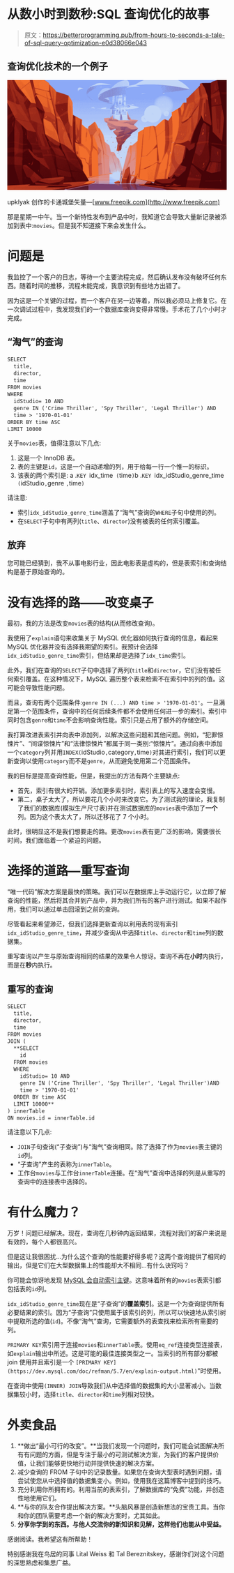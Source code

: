 # 从数小时到数秒:SQL 查询优化的故事

> 原文：<https://betterprogramming.pub/from-hours-to-seconds-a-tale-of-sql-query-optimization-e0d38066e043>

## 查询优化技术的一个例子

![](img/3ea852b2e73171d619775b5a35f9079f.png)

upklyak 创作的卡通城堡矢量—[www.freepik.com](http://www.freepik.com)

那是星期一中午。当一个新特性发布到产品中时，我知道它会导致大量新记录被添加到表中:`movies`。但是我不知道接下来会发生什么。

# 问题是

我监控了一个客户的日志，等待一个主要流程完成，然后确认发布没有破坏任何东西。随着时间的推移，流程未能完成，我意识到有些地方出错了。

因为这是一个关键的过程，而一个客户在另一边等着，所以我必须马上修复它。在一次调试过程中，我发现我们的一个数据库查询变得非常慢。手术花了几个小时才完成。

## “淘气”的查询

```
SELECT   
  title,   
  director,  
  time 
FROM movies 
WHERE  
  idStudio= 10 AND   
  genre IN ('Crime Thriller', 'Spy Thriller', 'Legal Thriller') AND   
  time > '1970-01-01' 
ORDER BY time ASC 
LIMIT 10000
```

关于`movies`表，值得注意以下几点:

1.  这是一个 InnoDB 表。
2.  表的主键是`id`，这是一个自动递增的列，用于给每一行一个惟一的标识。
3.  该表的两个索引是:
    a .`KEY `idx_time` (`time`)`b .`KEY `idx_idStudio_genre_time` (`idStudio`,`genre `,`time`)`

请注意:

*   索引`idx_idStudio_genre_time`涵盖了“淘气”查询的`WHERE`子句中使用的列。
*   在`SELECT`子句中有两列(`title`、`director`)没有被表的任何索引覆盖。

## 放弃

您可能已经猜到，我不从事电影行业，因此电影表是虚构的，但是表索引和查询结构是基于原始查询的。

# 没有选择的路——改变桌子

最初，我的方法是改变`movies`表的结构(从而修改查询)。

我使用了`explain`语句来收集关于 MySQL 优化器如何执行查询的信息，看起来 MySQL 优化器并没有选择我期望的索引。我预计会选择`idx_idStudio_genre_time`索引，但结果却是选择了`idx_time`索引。

此外，我们在查询的`SELECT`子句中选择了两列(`title`和`director`，它们没有被任何索引覆盖。在这种情况下，MySQL 遍历整个表来检索不在索引中的列的值。这可能会导致性能问题。

而且，查询有两个范围条件:`genre IN (...) AND time > '1970-01-01'`。一旦满足第一个范围条件，查询中的任何后续条件都不会使用任何进一步的索引。索引中同时包含`genre`和`time`不会影响查询性能。索引只是占用了额外的存储空间。

我打算改进表索引并向表中添加列，以解决这些问题和其他问题。例如，“犯罪惊悚片”、“间谍惊悚片”和“法律惊悚片”都属于同一类别:“惊悚片”。通过向表中添加一个`category`列并用`INDEX(`idStudio`,`category`,`time`)`对其进行索引，我们可以更新查询以使用`category`而不是`genre`，从而避免使用第二个范围条件。

我的目标是提高查询性能，但是，我提出的方法有两个主要缺点:

*   首先，索引有很大的开销。添加更多索引时，索引表上的写入速度会变慢。
*   第二，桌子太大了，所以要花几个小时来改变它。为了测试我的理论，我复制了我们的数据库(模拟生产尺寸表)并在测试数据库的`movies`表中添加了**一个**列。因为这个表太大了，所以迁移花了 7 个小时。

此时，很明显这不是我们想要走的路。更改`movies`表有更广泛的影响，需要很长时间，我们面临着一个紧迫的问题。

# 选择的道路—重写查询

“唯一代码”解决方案是最快的策略。我们可以在数据库上手动运行它，以立即了解查询的性能，然后将其合并到产品中，并为我们所有的客户进行测试。如果不起作用，我们可以通过单击回滚到之前的查询。

尽管看起来希望渺茫，但我们选择更新查询以利用表的现有索引`idx_idStudio_genre_time`，并减少查询从中选择`title`、`director`和`time`列的数据集。

重写查询以产生与原始查询相同的结果的效果令人惊讶。查询不再在**小时**内执行，而是在**秒**内执行。

## 重写的查询

```
SELECT   
  title,   
  director,  
  time 
FROM movies
JOIN (
  **SELECT   
    id
  FROM movies
  WHERE  
    idStudio= 10 AND   
    genre IN ('Crime Thriller', 'Spy Thriller', 'Legal Thriller')AND 
    time > '1970-01-01' 
  ORDER BY time ASC 
  LIMIT 10000**
) innerTable  
ON movies.id = innerTable.id
```

请注意以下几点:

*   `JOIN`子句查询(“子查询”)与“淘气”查询相同。除了选择了作为`movies`表主键的`id`列。
*   “子查询”产生的表称为`innerTable`。
*   工作台`movies`与工作台`innerTable`连接。在“淘气”查询中选择的列是从重写的查询中的连接表中选择的。

# 有什么魔力？

万岁！问题已经解决。现在，查询在几秒钟内返回结果，流程对我们的客户来说是有效的，每个人都很高兴。

但是这让我很困扰…为什么这个查询的性能要好得多呢？这两个查询提供了相同的输出，但是它们在大型数据集上的性能却大不相同…有什么诀窍吗？

你可能会惊讶地发现 [MySQL 会自动索引主键](https://dev.mysql.com/doc/refman/5.7/en/innodb-index-types.html)。这意味着所有的`movies`表索引都包括表的`id`列。

`idx_idStudio_genre_time`现在是“子查询”的**覆盖索引**。这是一个为查询提供所有必要结果的索引。因为“子查询”只使用属于该索引的列，所以可以快速地从索引树中提取所选的值(`id`)。不像“淘气”查询，它需要额外的表查找来检索所有需要的列。

`PRIMARY KEY`索引用于连接`movies`和`innerTable`表。使用`eq_ref`连接类型连接表，如`explain`输出中所述。这是可能的最佳连接类型之一。当索引的所有部分都被 join 使用并且索引是一个 `[PRIMARY KEY](https://dev.mysql.com/doc/refman/5.7/en/explain-output.html)`"时使用。

在查询中使用`(INNER) JOIN`导致我们从中选择值的数据集的大小显著减小。当数据集较小时，选择`title`、`director`和`time`列相对较快。

# 外卖食品

1.  **做出“最小可行的改变”。**当我们发现一个问题时，我们可能会试图解决所有有问题的方面，但是专注于最小的可测试解决方案，为我们的客户提供价值，让我们能够更快地行动并提供快速的解决方案。
2.  减少查询的 FROM 子句中的记录数量。如果您在查询大型表时遇到问题，请尝试使您从中选择值的数据集变小。例如，使用我在这篇博客中提到的技巧。
3.  充分利用你所拥有的。利用当前的表索引，了解数据库的“免费”功能，并创造性地使用它们。
4.  **与你的队友合作提出解决方案。**头脑风暴是创造新想法的宝贵工具。当你和你的团队需要考虑一个新的解决方案时，尤其如此。
5.  **分享你学到的东西。与他人交流你的新知识和见解，这样他们也能从中受益。**

感谢阅读。我希望这有所帮助！

特别感谢我在鸟居的同事 Lital Weiss 和 Tal Bereznitskey，感谢你们对这个问题的深思熟虑和集思广益。